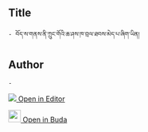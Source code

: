 ## Title
	- བོད་ས་གནས་ནི་ཀྲུང་གོའི་ཆ་ཤས་ཁ་བྲལ་ཐབས་མེད་པ་ཞིག་ཡིན།

## Author
	- 



[<img src="https://img.icons8.com/color/25/000000/edit-property.png"> Open in Editor](http://editor.openpecha.org/P004550)

[<img width="25" src="https://library.bdrc.io/icons/BUDA-small.svg"> Open in Buda](https://library.bdrc.io/show/bdr:IE0OPP004550)
